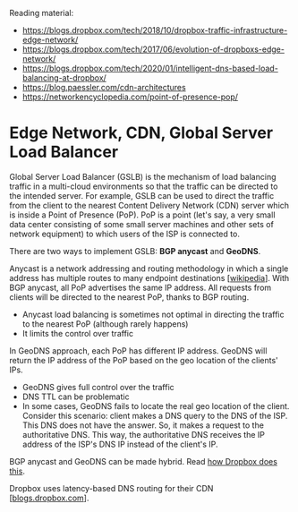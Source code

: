 Reading material:

- https://blogs.dropbox.com/tech/2018/10/dropbox-traffic-infrastructure-edge-network/
- https://blogs.dropbox.com/tech/2017/06/evolution-of-dropboxs-edge-network/
- https://blogs.dropbox.com/tech/2020/01/intelligent-dns-based-load-balancing-at-dropbox/
- https://blog.paessler.com/cdn-architectures 
- https://networkencyclopedia.com/point-of-presence-pop/ 

# Edge Network, CDN, Global Server Load Balancer

Global Server Load Balancer (GSLB) is the mechanism of load balancing traffic in a multi-cloud environments so that the traffic can be directed to the intended server. For example, GSLB can be used to direct the traffic from the client to the nearest Content Delivery Network (CDN) server which is inside a Point of Presence (PoP). PoP is a point (let's say, a very small data center consisting of some small server machines and other sets of network equipment) to which users of the ISP is connected to.

There are two ways to implement GSLB: **BGP anycast** and **GeoDNS**.

Anycast is a network addressing and routing methodology in which a single address has multiple routes to many endpoint destinations [[wikipedia](https://en.wikipedia.org/wiki/Anycast)]. With BGP anycast, all PoP advertises the same IP address. All requests from clients will be directed to the nearest PoP, thanks to BGP routing.

- Anycast load balancing is sometimes not optimal in directing the traffic to the nearest PoP (although rarely happens)
- It limits the control over traffic

In GeoDNS approach, each PoP has different IP address. GeoDNS will return the IP address of the PoP based on the geo location of the clients' IPs.

- GeoDNS gives full control over the traffic
- DNS TTL can be problematic
- In some cases, GeoDNS fails to locate the real geo location of the client. Consider this scenario: client makes a DNS query to the DNS of the ISP. This DNS does not have the answer. So, it makes a request to the authoritative DNS. This way, the authoritative DNS receives the IP address of the ISP's DNS IP instead of the client's IP.

BGP anycast and GeoDNS can be made hybrid. Read [how Dropbox does this](https://blogs.dropbox.com/tech/2018/10/dropbox-traffic-infrastructure-edge-network/).

Dropbox uses latency-based DNS routing for their CDN [[blogs.dropbox.com](https://blogs.dropbox.com/tech/2020/01/intelligent-dns-based-load-balancing-at-dropbox/)].